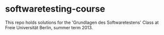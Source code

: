 softwaretesting-course
======================
This repo holds solutions for the 'Grundlagen des Softwaretestens' Class at
Freie Universität Berlin, summer term 2013.
